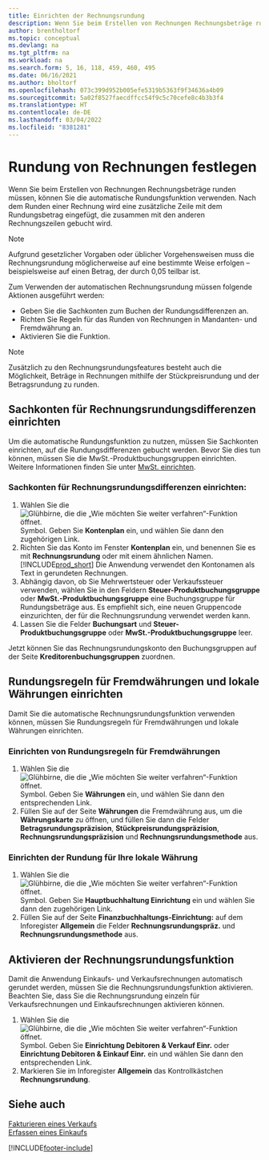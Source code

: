 ```yaml
---
title: Einrichten der Rechnungsrundung
description: Wenn Sie beim Erstellen von Rechnungen Rechnungsbeträge runden müssen, können Sie die hier erklärte automatische Rundungsfunktion verwenden.
author: brentholtorf
ms.topic: conceptual
ms.devlang: na
ms.tgt_pltfrm: na
ms.workload: na
ms.search.form: 5, 16, 118, 459, 460, 495
ms.date: 06/16/2021
ms.author: bholtorf
ms.openlocfilehash: 073c399d952b005efe5319b5363f9f34636a4b09
ms.sourcegitcommit: 5a02f8527faecdffcc54f9c5c70cefe8c4b3b3f4
ms.translationtype: HT
ms.contentlocale: de-DE
ms.lasthandoff: 03/04/2022
ms.locfileid: "8381281"
---
```

# <a name="set-up-invoice-rounding"></a>Rundung von Rechnungen festlegen
Wenn Sie beim Erstellen von Rechnungen Rechnungsbeträge runden müssen, können Sie die automatische Rundungsfunktion verwenden. Nach dem Runden einer Rechnung wird eine zusätzliche Zeile mit dem Rundungsbetrag eingefügt, die zusammen mit den anderen Rechnungszeilen gebucht wird.

> [!NOTE]  
>  Aufgrund gesetzlicher Vorgaben oder üblicher Vorgehensweisen muss die Rechnungsrundung möglicherweise auf eine bestimmte Weise erfolgen – beispielsweise auf einen Betrag, der durch 0,05 teilbar ist.  

Zum Verwenden der automatischen Rechnungsrundung müssen folgende Aktionen ausgeführt werden:  

* Geben Sie die Sachkonten zum Buchen der Rundungsdifferenzen an.  
* Richten Sie Regeln für das Runden von Rechnungen in Mandanten- und Fremdwährung an.  
* Aktivieren Sie die Funktion.  

> [!NOTE]  
>  Zusätzlich zu den Rechnungsrundungsfeatures besteht auch die Möglichkeit, Beträge in Rechnungen mithilfe der Stückpreisrundung und der Betragsrundung zu runden.  

## <a name="set-up-general-ledger-accounts-for-invoice-rounding-differences"></a>Sachkonten für Rechnungsrundungsdifferenzen einrichten
Um die automatische Rundungsfunktion zu nutzen, müssen Sie Sachkonten einrichten, auf die Rundungsdifferenzen gebucht werden. Bevor Sie dies tun können, müssen Sie die MwSt.-Produktbuchungsgruppen einrichten. Weitere Informationen finden Sie unter [MwSt. einrichten](finance-setup-vat.md).  

### <a name="to-set-up-general-ledger-accounts-for-invoice-rounding-differences"></a>Sachkonten für Rechnungsrundungsdifferenzen einrichten:  
1. Wählen Sie die ![Glühbirne, die die „Wie möchten Sie weiter verfahren“-Funktion öffnet.](media/ui-search/search_small.png "Was möchten Sie tun?") Symbol. Geben Sie **Kontenplan** ein, und wählen Sie dann den zugehörigen Link.  
2. Richten Sie das Konto im Fenster **Kontenplan** ein, und benennen Sie es mit **Rechnungsrundung** oder mit einem ähnlichen Namen. [!INCLUDE[prod_short](includes/prod_short.md)] Die Anwendung verwendet den Kontonamen als Text in gerundeten Rechnungen.  
3. Abhängig davon, ob Sie Mehrwertsteuer oder Verkaufssteuer verwenden, wählen Sie in den Feldern **Steuer-Produktbuchungsgruppe** oder **MwSt.-Produktbuchungsgruppe** eine Buchungsgruppe für Rundungsbeträge aus. Es empfiehlt sich, eine neuen Gruppencode einzurichten, der für die Rechnungsrundung verwendet werden kann.
4. Lassen Sie die Felder **Buchungsart** und **Steuer-Produktbuchungsgruppe** oder **MwSt.-Produktbuchungsgruppe** leer. <!-- Why do we say to leave these blank, when there are a lot of other fields we also leave blank but don't mention? -->  

Jetzt können Sie das Rechnungsrundungskonto den Buchungsgruppen auf der Seite **Kreditorenbuchungsgruppen** zuordnen.  <!-- Why only the vendor posting groups? -->

## <a name="set-up-rounding-for-foreign-and-local-currencies"></a>Rundungsregeln für Fremdwährungen und lokale Währungen einrichten
Damit Sie die automatische Rechnungsrundungsfunktion verwenden können, müssen Sie Rundungsregeln für Fremdwährungen und lokale Währungen einrichten.

### <a name="to-set-up-rounding-for-foreign-currencies"></a>Einrichten von Rundungsregeln für Fremdwährungen  
1. Wählen Sie die ![Glühbirne, die die „Wie möchten Sie weiter verfahren“-Funktion öffnet.](media/ui-search/search_small.png "Was möchten Sie tun?") Symbol. Geben Sie **Währungen** ein, und wählen Sie dann den entsprechenden Link.  
2. Füllen Sie auf der Seite **Währungen** die Fremdwährung aus, um die **Währungskarte** zu öffnen, und füllen Sie dann die Felder **Betragsrundungspräzision**, **Stückpreisrundungspräzision**, **Rechnungsrundungspräzision** und **Rechnungsrundungsmethode** aus.

### <a name="to-set-up-rounding-for-your-local-currency"></a>Einrichten der Rundung für Ihre lokale Währung
1. Wählen Sie die ![Glühbirne, die die „Wie möchten Sie weiter verfahren“-Funktion öffnet.](media/ui-search/search_small.png "Was möchten Sie tun?") Symbol. Geben Sie **Hauptbuchhaltung Einrichtung** ein und wählen Sie dann den zugehörigen Link.  
2. Füllen Sie auf der Seite **Finanzbuchhaltungs-Einrichtung:** auf dem Inforegister **Allgemein** die Felder **Rechnungsrundungspräz.** und **Rechnungsrundungsmethode** aus.  

## <a name="activate-the-invoice-rounding-function"></a>Aktivieren der Rechnungsrundungsfunktion  
Damit die Anwendung Einkaufs- und Verkaufsrechnungen automatisch gerundet werden, müssen Sie die Rechnungsrundungsfunktion aktivieren. Beachten Sie, dass Sie die Rechnungsrundung einzeln für Verkaufsrechnungen und Einkaufsrechnungen aktivieren können.

1. Wählen Sie die ![Glühbirne, die die „Wie möchten Sie weiter verfahren“-Funktion öffnet.](media/ui-search/search_small.png "Was möchten Sie tun?") Symbol. Geben Sie **Einrichtung Debitoren & Verkauf Einr.** oder **Einrichtung Debitoren & Einkauf Einr.** ein und wählen Sie dann den entsprechenden Link.  
2. Markieren Sie im Inforegister **Allgemein** das Kontrollkästchen **Rechnungsrundung**.  

## <a name="see-also"></a>Siehe auch  
[Fakturieren eines Verkaufs](sales-how-invoice-sales.md)  
[Erfassen eines Einkaufs](purchasing-how-record-purchases.md)


[!INCLUDE[footer-include](includes/footer-banner.md)]